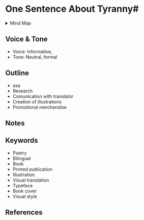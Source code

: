 # One Sentence About Tyranny#

<details>
  <summary>Mind Map</summary>

  ![Mind Map](./img/mindmap-hornof.png)
</details>

## Voice & Tone
- Voice: Informative, 
- Tone: Neutral, formal

## Outline
- asa
- Research
- Comunication with translator
- Creation of illustrations
- Promotional merchendise




## Notes



## Keywords
- Poetry
- Bilingual
- Book
- Printed publication
- Illustration
- Visual translation
- Typeface
- Book cover
- Visual style

## References

